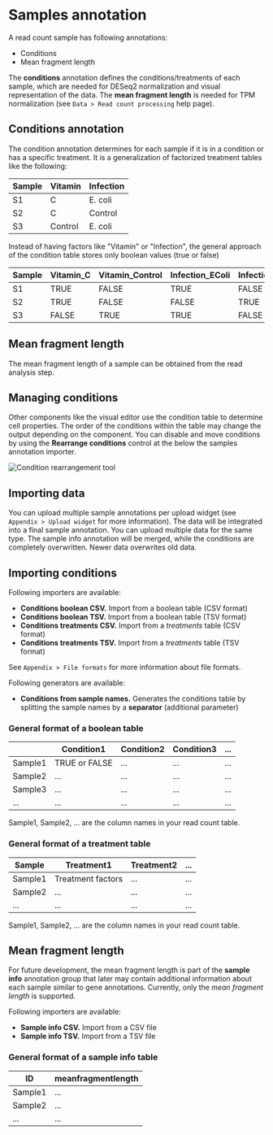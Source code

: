 # Samples annotation

A read count sample has following annotations:

* Conditions
* Mean fragment length

The **conditions** annotation defines the conditions/treatments of each sample,
which are needed for DESeq2 normalization and visual representation of the data.
The **mean fragment length** is needed for TPM normalization (see `Data > Read count processing` help page).

## Conditions annotation

The condition annotation determines for each sample if it is in a condition or has a specific treatment.
It is a generalization of factorized treatment tables like the following:

| Sample | Vitamin | Infection |
|--------|---------|-----------|
| S1     | C       | E. coli   |
| S2     | C       | Control   |
| S3     | Control | E. coli   |

Instead of having factors like "Vitamin" or "Infection", the general approach of the condition table
stores only boolean values (true or false)

| Sample | Vitamin_C | Vitamin_Control | Infection_EColi | Infection_Control |
|--------|-----------|-----------------|-----------------|-------------------|
| S1     | TRUE      | FALSE           | TRUE            | FALSE             |
| S2     | TRUE      | FALSE           | FALSE           | TRUE              |
| S3     | FALSE     | TRUE            | TRUE            | FALSE             |

## Mean fragment length

The mean fragment length of a sample can be obtained from the read analysis step.

## Managing conditions

Other components like the visual editor use the condition table to determine cell properties.
The order of the conditions within the table may change the output depending on the component.
You can disable and move conditions by using the **Rearrange conditions** control at
the below the samples annotation importer.

![Condition rearrangement tool](helppages/samplesAnnotationConditionEditor.png)

## Importing data

You can upload multiple sample annotations per upload widget (see `Appendix > Upload widget` for more information).
The data will be integrated into a final sample annotation. You can upload multiple data for the same type.
The sample info annotation will be merged, while the conditions are completely overwritten. Newer data overwrites
old data.

## Importing conditions

Following importers are available:

* **Conditions boolean CSV.** Import from a boolean table (CSV format)
* **Conditions boolean TSV.** Import from a boolean table (TSV format)
* **Conditions treatments CSV.** Import from a *treatments* table (CSV format)
* **Conditions treatments TSV.** Import from a *treatments* table (TSV format)

See `Appendix > File formats` for more information about file formats.

Following generators are available:

* **Conditions from sample names.** Generates the conditions table by splitting the sample names by a **separator** (additional parameter)

### General format of a boolean table

|       | Condition1    | Condition2 | Condition3 | ... |
|-------|---------------|------------|------------|-----|
| Sample1 | TRUE or FALSE | ...        | ...        | ... |
| Sample2 | ...           | ...        | ...        | ... |
| Sample3 | ...           | ...        | ...        | ... |
| ...   | ...           | ...        | ...        | ... |

Sample1, Sample2, ... are the column names in your read count table.

### General format of a treatment table

| Sample  | Treatment1        | Treatment2 | ... |
|---------|-------------------|------------|-----|
| Sample1 | Treatment factors | ...        | ... |
| Sample2 | ...               | ...        | ... |
| ...     | ...               | ...        | ... |

Sample1, Sample2, ... are the column names in your read count table.

## Mean fragment length

For future development, the mean fragment length is part of the **sample info**
annotation group that later may contain additional information about each sample similar to
gene annotations. Currently, only the *mean fragment length* is supported.

Following importers are available:

* **Sample info CSV.** Import from a CSV file
* **Sample info TSV.** Import from a TSV file

### General format of a sample info table

| ID      | meanfragmentlength |
|---------|--------------------|
| Sample1 | ...                |
| Sample2 | ...                |
| ...     | ...                |
